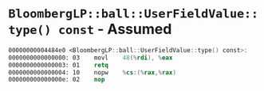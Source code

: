# `BloombergLP::ball::UserFieldValue::type() const` - Assumed

```nasm
00000000004484e0 <BloombergLP::ball::UserFieldValue::type() const>:
0000000000000000: 03	movl	48(%rdi), %eax
0000000000000003: 01	retq	
0000000000000004: 10	nopw	%cs:(%rax,%rax)
000000000000000e: 02	nop	
```
